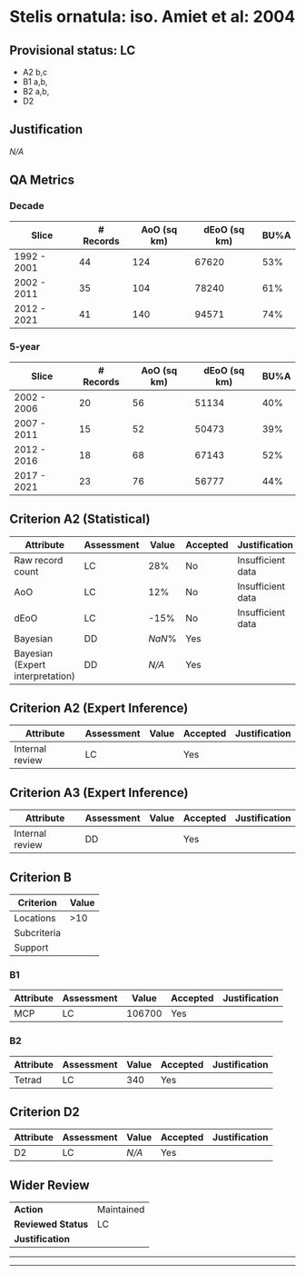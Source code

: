 # Stelis ornatula: iso. Amiet et al: 2004
## Provisional status: LC
- A2 b,c
- B1 a,b, 
- B2 a,b, 
- D2

## Justification
*N/A*
## QA Metrics
### Decade
| Slice | # Records | AoO (sq km) | dEoO (sq km) |BU%A |
|---|---|---|---|---|
|1992 - 2001|44|124|67620|53%|
|2002 - 2011|35|104|78240|61%|
|2012 - 2021|41|140|94571|74%|
### 5-year
| Slice | # Records | AoO (sq km) | dEoO (sq km) |BU%A |
|---|---|---|---|---|
|2002 - 2006|20|56|51134|40%|
|2007 - 2011|15|52|50473|39%|
|2012 - 2016|18|68|67143|52%|
|2017 - 2021|23|76|56777|44%|
## Criterion A2 (Statistical)
|Attribute|Assessment|Value|Accepted|Justification
|---|---|---|---|---|
|Raw record count|LC|28%|No|Insufficient data|
|AoO|LC|12%|No|Insufficient data|
|dEoO|LC|-15%|No|Insufficient data|
|Bayesian|DD|*NaN*%|Yes||
|Bayesian (Expert interpretation)|DD|*N/A*|Yes||
## Criterion A2 (Expert Inference)
|Attribute|Assessment|Value|Accepted|Justification
|---|---|---|---|---|
|Internal review|LC||Yes||
## Criterion A3 (Expert Inference)
|Attribute|Assessment|Value|Accepted|Justification
|---|---|---|---|---|
|Internal review|DD||Yes||
## Criterion B
|Criterion| Value|
|---|---|
|Locations|>10|
|Subcriteria||
|Support||
### B1
|Attribute|Assessment|Value|Accepted|Justification
|---|---|---|---|---|
|MCP|LC|106700|Yes||
### B2
|Attribute|Assessment|Value|Accepted|Justification
|---|---|---|---|---|
|Tetrad|LC|340|Yes||
## Criterion D2
|Attribute|Assessment|Value|Accepted|Justification
|---|---|---|---|---|
|D2|LC|*N/A*|Yes||
## Wider Review
|  |  |
|---|---|
|**Action**|Maintained|
|**Reviewed Status**|LC|
|**Justification**||
---
 ---
 <br><br>
